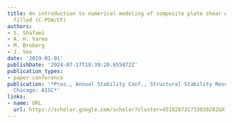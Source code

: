 ```yaml
---
title: An introduction to numerical modeling of composite plate shear walls/concrete
  filled (C-PSW/CF)
authors:
- S. Shafaei
- A. H. Varma
- M. Broberg
- J. Seo
date: '2019-01-01'
publishDate: '2024-07-17T19:39:20.655872Z'
publication_types:
- paper-conference
publication: '*Proc., Annual Stability Conf., Structural Stability Research Council.
  Chicago: AISC*'
links:
- name: URL
  url: https://scholar.google.com/scholar?cluster=451828731733030202&hl=en&oi=scholarr
---
```

